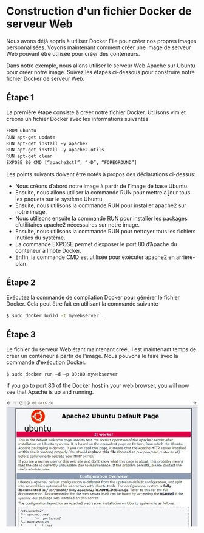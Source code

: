 # Construction d'un fichier Docker de serveur Web

Nous avons déjà appris à utiliser Docker File pour créer nos propres images personnalisées. Voyons maintenant comment créer une image de serveur Web pouvant être utilisée pour créer des conteneurs.

Dans notre exemple, nous allons utiliser le serveur Web Apache sur Ubuntu pour créer notre image. Suivez les étapes ci-dessous pour construire notre fichier Docker de serveur Web.

## Étape 1
La première étape consiste à créer notre fichier Docker. Utilisons vim et créons un fichier Docker avec les informations suivantes
```sh
FROM ubuntu 
RUN apt-get update 
RUN apt-get install –y apache2 
RUN apt-get install –y apache2-utils 
RUN apt-get clean 
EXPOSE 80 CMD [“apache2ctl”, “-D”, “FOREGROUND”]
```
Les points suivants doivent être notés à propos des déclarations ci-dessus:
* Nous créons d’abord notre image à partir de l’image de base Ubuntu.
* Ensuite, nous allons utiliser la commande RUN pour mettre à jour tous les paquets sur le système Ubuntu.
* Ensuite, nous utilisons la commande RUN pour installer apache2 sur notre image.
* Nous utilisons ensuite la commande RUN pour installer les packages d’utilitaires apache2 nécessaires sur notre image.
* Ensuite, nous utilisons la commande RUN pour nettoyer tous les fichiers inutiles du système.
* La commande EXPOSE permet d’exposer le port 80 d’Apache du conteneur à l’hôte Docker.
* Enfin, la commande CMD est utilisée pour exécuter apache2 en arrière-plan.

## Étape 2
Exécutez la commande de compilation Docker pour générer le fichier Docker. Cela peut être fait en utilisant la commande suivante
```sh
$ sudo docker build -t mywebserver . 
```

## Étape 3
Le fichier du serveur Web étant maintenant créé, il est maintenant temps de créer un conteneur à partir de l'image. Nous pouvons le faire avec la commande d'exécution Docker.
```sh
$ sudo docker run –d –p 80:80 mywebserver
```

If you go to port 80 of the Docker host in your web browser, you will now see that Apache is up and running.

![](webpage.png)




